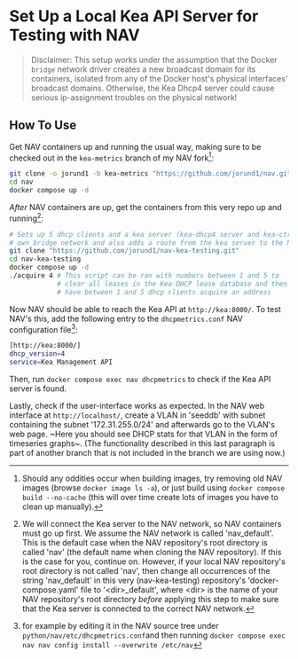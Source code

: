 # Set Up a Local Kea API Server for Testing with NAV

> Disclaimer: This setup works under the assumption that the Docker `bridge` network driver creates a new broadcast domain
  for its containers, isolated from any of the Docker host's physical interfaces' broadcast domains. Otherwise, the
  Kea Dhcp4 server could cause serious ip-assignment troubles on the physical network!


## How To Use

Get NAV containers up and running the usual way, making sure to be checked out in the `kea-metrics` branch of my NAV fork[^0]:

[^0]: Should any oddities occur when building images, try removing old NAV images (browse `docker image ls -a`),
or just build using `docker compose build --no-cache` (this will over time create lots of images you have to
clean up manually).

```sh
git clone -o jorund1 -b kea-metrics "https://github.com/jorund1/nav.git"
cd nav
docker compose up -d
```

*After* NAV containers are up, get the containers from this very repo up and running[^1]:

[^1]: We will connect the Kea server to the NAV network, so NAV containers must go up first. We assume the NAV network is called 'nav_default'. This is the default case when the NAV repository's root directory is called 'nav' (the default name when cloning the NAV repository).
If this is the case for you, continue on. However, if your local NAV repository's root directory is not called 'nav',
then change all occurrences of the string 'nav_default' in this very (nav-kea-testing) repository's 'docker-compose.yaml' file to '\<dir>_default', where \<dir>
is the name of your NAV repository's root directory *before* applying this step to make sure that the Kea server is connected to the correct NAV network.


```sh
# Sets up 5 dhcp clients and a kea server (kea-dhcp4 server and kea-ctrl-agent) on its
# own bridge network and also adds a route from the kea server to the NAV network
git clone "https://github.com/jorund1/nav-kea-testing.git"
cd nav-kea-testing
docker compose up -d
./acquire 4 # This script can be ran with numbers between 1 and 5 to
            # clear all leases in the Kea DHCP lease database and then
            # have between 1 and 5 dhcp clients acquire an address
```

Now NAV should be able to reach the Kea API at `http://kea:8000/`. To test NAV's this, add the following entry to
the `dhcpmetrics.conf` NAV configuration file[^2]:

[^2]: for example by editing it in the NAV source tree under `python/nav/etc/dhcpmetrics.conf`and then running `docker compose exec nav nav config install --overwrite /etc/nav`

```sh
[http://kea:8000/]
dhcp_version=4
service=Kea Management API
```

Then, run `docker compose exec nav dhcpmetrics` to check if the Kea API server is found.

Lastly, check if the user-interface works as expected. In the NAV web interface at `http://localhost/`, create a VLAN in 'seeddb' with subnet
containing the subnet '172.31.255.0/24' and afterwards go to the VLAN's web page. ~Here you should see DHCP stats for that VLAN in
the form of timeseries graphs~. (The functionality described in this last paragraph is part of another branch that is not included in
the branch we are using now.)
